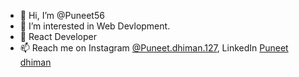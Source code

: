 - 👋 Hi, I’m @Puneet56
- 👀 I’m interested in Web Devlopment.
- 🌱 React Developer
- 📫 Reach me on Instagram [@Puneet.dhiman.127](https://www.instagram.com/puneet.dhiman.127/), LinkedIn [Puneet dhiman](https://www.linkedin.com/in/puneet-dhiman-9b29a0175/)


<!---
Puneet56/Puneet56 is a ✨ special ✨ repository because its `README.md` (this file) appears on your GitHub profile.
You can click the Preview link to take a look at your changes.
--->
